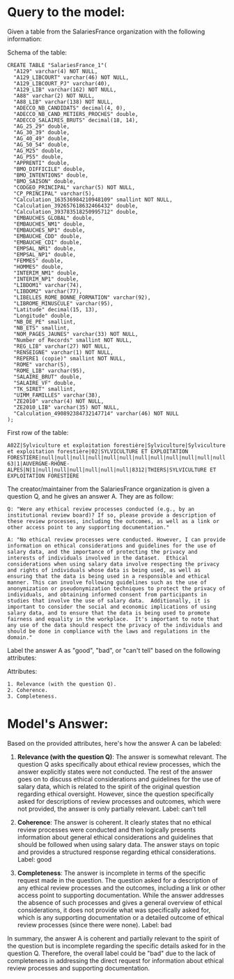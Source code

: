 # Query to the model:
Given a table from the SalariesFrance organization with the following information:

Schema of the table:
```
CREATE TABLE "SalariesFrance_1"(
  "A129" varchar(4) NOT NULL,
  "A129_LIBCOURT" varchar(46) NOT NULL,
  "A129_LIBCOURT_PJ" varchar(40),
  "A129_LIB" varchar(162) NOT NULL,
  "A88" varchar(2) NOT NULL,
  "A88_LIB" varchar(138) NOT NULL,
  "ADECCO_NB_CANDIDATS" decimal(4, 0),
  "ADECCO_NB_CAND_METIERS_PROCHES" double,
  "ADECCO_SALAIRES_BRUTS" decimal(18, 14),
  "AG_25_29" double,
  "AG_30_39" double,
  "AG_40_49" double,
  "AG_50_54" double,
  "AG_M25" double,
  "AG_P55" double,
  "APPRENTI" double,
  "BMO_DIFFICILE" double,
  "BMO_INTENTIONS" double,
  "BMO_SAISON" double,
  "CODGEO_PRINCIPAL" varchar(5) NOT NULL,
  "CP_PRINCIPAL" varchar(5),
  "Calculation_163536984210948109" smallint NOT NULL,
  "Calculation_392657618632466432" double,
  "Calculation_393783518250995712" double,
  "EMBAUCHES_GLOBAL" double,
  "EMBAUCHES_NM1" double,
  "EMBAUCHES_NP1" double,
  "EMBAUCHE_CDD" double,
  "EMBAUCHE_CDI" double,
  "EMPSAL_NM1" double,
  "EMPSAL_NP1" double,
  "FEMMES" double,
  "HOMMES" double,
  "INTERIM_NM1" double,
  "INTERIM_NP1" double,
  "LIBDOM1" varchar(74),
  "LIBDOM2" varchar(77),
  "LIBELLES_ROME_BONNE_FORMATION" varchar(92),
  "LIBROME_MINUSCULE" varchar(95),
  "Latitude" decimal(15, 13),
  "Longitude" double,
  "NB_DE_PE" smallint,
  "NB_ETS" smallint,
  "NOM_PAGES_JAUNES" varchar(33) NOT NULL,
  "Number of Records" smallint NOT NULL,
  "REG_LIB" varchar(27) NOT NULL,
  "RENSEIGNE" varchar(1) NOT NULL,
  "REPERE1 (copie)" smallint NOT NULL,
  "ROME" varchar(5),
  "ROME_LIB" varchar(95),
  "SALAIRE_BRUT" double,
  "SALAIRE_VF" double,
  "TK_SIRET" smallint,
  "UIMM_FAMILLES" varchar(38),
  "ZE2010" varchar(4) NOT NULL,
  "ZE2010_LIB" varchar(35) NOT NULL,
  "Calculation_490892384732147714" varchar(46) NOT NULL
);
```

First row of the table:
```
A02Z|Sylviculture et exploitation forestière|Sylviculture|Sylviculture et exploitation forestière|02|SYLVICULTURE ET EXPLOITATION FORESTIÈRE|null|null|null|null|null|null|null|null|null|null|null|null|null|63430|63300|1|null|null|null|null|null|null|null|null|0|null|null|null|null|null|null|null|null|null|null|null|null|THIERS-63|1|AUVERGNE-RHÔNE-ALPES|N|1|null|null|null|null|null|null|8312|THIERS|SYLVICULTURE ET EXPLOITATION FORESTIÈRE
```

The creator/maintainer from the SalariesFrance organization is given a question Q, and he gives an answer A. They are as follow:

```
Q: "Were any ethical review processes conducted (e.g., by an institutional review board)? If so, please provide a description of these review processes, including the outcomes, as well as a link or other access point to any supporting documentation."

A: "No ethical review processes were conducted. However, I can provide information on ethical considerations and guidelines for the use of salary data, and the importance of protecting the privacy and interests of individuals involved in the dataset.  Ethical considerations when using salary data involve respecting the privacy and rights of individuals whose data is being used, as well as ensuring that the data is being used in a responsible and ethical manner. This can involve following guidelines such as the use of anonymization or pseudonymization techniques to protect the privacy of individuals, and obtaining informed consent from participants in studies that involve the use of salary data.  Additionally, it is important to consider the social and economic implications of using salary data, and to ensure that the data is being used to promote fairness and equality in the workplace.  It's important to note that any use of the data should respect the privacy of the individuals and should be done in compliance with the laws and regulations in the domain."
```

Label the answer A as "good", "bad", or "can't tell" based on the following attributes:

Attributes:
```
1. Relevance (with the question Q).
2. Coherence.
3. Completeness.
```

# Model's Answer:
Based on the provided attributes, here's how the answer A can be labeled:

1. **Relevance (with the question Q)**: The answer is somewhat relevant. The question Q asks specifically about ethical review processes, which the answer explicitly states were not conducted. The rest of the answer goes on to discuss ethical considerations and guidelines for the use of salary data, which is related to the spirit of the original question regarding ethical oversight. However, since the question specifically asked for descriptions of review processes and outcomes, which were not provided, the answer is only partially relevant. Label: can't tell

2. **Coherence**: The answer is coherent. It clearly states that no ethical review processes were conducted and then logically presents information about general ethical considerations and guidelines that should be followed when using salary data. The answer stays on topic and provides a structured response regarding ethical considerations. Label: good

3. **Completeness**: The answer is incomplete in terms of the specific request made in the question. The question asked for a description of any ethical review processes and the outcomes, including a link or other access point to supporting documentation. While the answer addresses the absence of such processes and gives a general overview of ethical considerations, it does not provide what was specifically asked for, which is any supporting documentation or a detailed outcome of ethical review processes (since there were none). Label: bad

In summary, the answer A is coherent and partially relevant to the spirit of the question but is incomplete regarding the specific details asked for in the question Q. Therefore, the overall label could be "bad" due to the lack of completeness in addressing the direct request for information about ethical review processes and supporting documentation.
